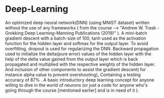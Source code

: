 # Deep-Learning
An optimized deep neural network(DNN) (using MNIST dataset) written without the use of any frameworks ( from the course --> "Andrew W. Trask - Grokking Deep Learning-Manning Publications (2019)" ). A mini-batch gradient descent with a batch-size of 100, tanh used as the activation function for the hidden layer and softmax for the output layer. To avoid overfitting, dropout is used for regularizing the DNN. Backward propagation used to initialize the delta(pure error) values of the hidden layer with the help of the delta value gained from the output layer which is back propagated and multiplied with the respective weights of the hidden layer. And inclusion of other components to assist the gradient descent( for instance alpha value to prevent overshooting), Containing a testing accuracy of 87% . A basic introductory deep learning concept for anyone willing to dive in the world of neurons (or just a code for anyone who's going through the course [mentioned earlier] and is in need of it ).
